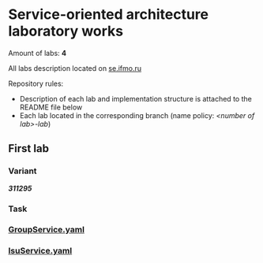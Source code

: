 # Service-oriented architecture laboratory works

Amount of labs: **4**

All labs description located on [se.ifmo.ru](https://se.ifmo.ru/courses/soa) 

Repository rules:
- Description of each lab and implementation structure is attached to the README file below
- Each lab located in the corresponding branch (name policy: *\<number of lab\>-lab*)

## First lab
### Variant
***311295***
### Task

### [GroupService.yaml](https://se.ifmo.ru/~s311295?service=GroupService)
### [IsuService.yaml](https://se.ifmo.ru/~s311295?service=IsuService)
